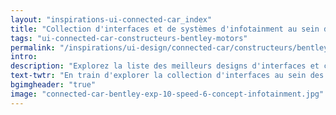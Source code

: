 ```yaml
---
layout: "inspirations-ui-connected-car_index"
title: "Collection d'interfaces et de systèmes d'infotainment au sein des voitures connectées Bentley Motors"
tags: "ui-connected-car-constructeurs-bentley-motors"
permalink: "/inspirations/ui-design/connected-car/constructeurs/bentley-motors/"
intro:
description: "Explorez la liste des meilleurs designs d'interfaces et concepts de tableaux de bord automobiles de Bentley Motors"
text-twtr: "En train d'explorer la collection d'interfaces au sein des voitures connectées Bentley Motors du @MagDuWebdesign"
bgimgheader: "true"
image: "connected-car-bentley-exp-10-speed-6-concept-infotainment.jpg"
---
```

